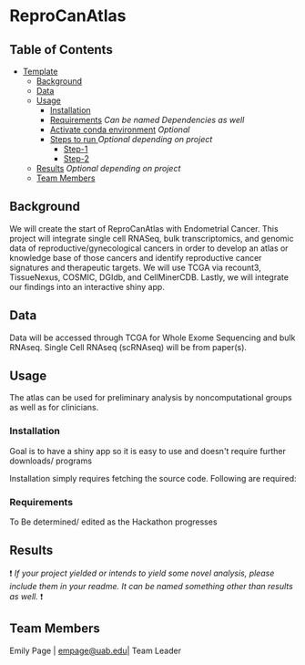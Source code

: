 # ReproCanAtlas

## Table of Contents

- [Template](#team-repo-template)
    - [Background](#Background)
    - [Data](#data)
    - [Usage](#usage)
        - [Installation](#installation)
        - [Requirements](#requirements) _Can be named Dependencies as well_
        - [Activate conda environment](#activate-conda-environment) _Optional_
        - [Steps to run ](#steps-to-run) _Optional depending on project_
            - [Step-1](#step-1)
            - [Step-2](#step-2)
    - [Results](#results) _Optional depending on project_
    - [Team Members](#team-members)

## Background

We will create the start of ReproCanAtlas with Endometrial Cancer. This project will integrate single cell RNASeq,  bulk transcriptomics, and genomic data of reproductive/gynecological cancers in order to develop an atlas or knowledge base of those cancers and identify reproductive cancer signatures and therapeutic targets. We will use TCGA via recount3, TissueNexus, COSMIC, DGIdb, and CellMinerCDB. Lastly, we will integrate our findings into an interactive shiny app.

## Data

Data will be accessed through TCGA for Whole Exome Sequencing and bulk RNAseq. Single Cell RNAseq (scRNAseq) will be from paper(s). 

## Usage

The atlas can be used for preliminary analysis by noncomputational groups as well as for clinicians. 

### Installation

Goal is to have a shiny app so it is easy to use and doesn't require further downloads/ programs 

Installation simply requires fetching the source code. Following are required:


### Requirements
To Be determined/ edited as the Hackathon progresses 

## Results
:exclamation: _If your project yielded or intends to yield some novel analysis, please include them in your readme. It can be named something other than results as well._ :exclamation:

## Team Members

Emily Page | empage@uab.edu| Team Leader  

